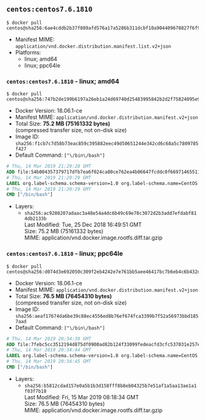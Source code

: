 ## `centos:centos7.6.1810`

```console
$ docker pull centos@sha256:6ae4cddb2b37f889afd576a17a5286b311dcbf10a904409670827f6f9b50065e
```

-	Manifest MIME: `application/vnd.docker.distribution.manifest.list.v2+json`
-	Platforms:
	-	linux; amd64
	-	linux; ppc64le

### `centos:centos7.6.1810` - linux; amd64

```console
$ docker pull centos@sha256:747b2de199b6197a26eb1a24d69740d25483995842b2d2f75824095e9d1d19eb
```

-	Docker Version: 18.06.1-ce
-	Manifest MIME: `application/vnd.docker.distribution.manifest.v2+json`
-	Total Size: **75.2 MB (75161332 bytes)**  
	(compressed transfer size, not on-disk size)
-	Image ID: `sha256:f1cb7c7d58b73eac859c395882eec49d50651244e342cd6c68a5c7809785f427`
-	Default Command: `["\/bin\/bash"]`

```dockerfile
# Thu, 14 Mar 2019 21:20:28 GMT
ADD file:54b004357379717dfb7ea6f024ca80ce762ea4b06647fcddc0f6697146551172 in / 
# Thu, 14 Mar 2019 21:20:29 GMT
LABEL org.label-schema.schema-version=1.0 org.label-schema.name=CentOS Base Image org.label-schema.vendor=CentOS org.label-schema.license=GPLv2 org.label-schema.build-date=20181204
# Thu, 14 Mar 2019 21:20:29 GMT
CMD ["/bin/bash"]
```

-	Layers:
	-	`sha256:ac9208207adaac3a48e54a4dc6b49c69e78c3072d2b3add7efdabf814db2133b`  
		Last Modified: Tue, 25 Dec 2018 16:49:51 GMT  
		Size: 75.2 MB (75161332 bytes)  
		MIME: application/vnd.docker.image.rootfs.diff.tar.gzip

### `centos:centos7.6.1810` - linux; ppc64le

```console
$ docker pull centos@sha256:d074d3e692050c309f2eb4242e7e761bb5aee46417bc7b6eb4c6b432d36ef898
```

-	Docker Version: 18.06.1-ce
-	Manifest MIME: `application/vnd.docker.distribution.manifest.v2+json`
-	Total Size: **76.5 MB (76454310 bytes)**  
	(compressed transfer size, not on-disk size)
-	Image ID: `sha256:aeaf17674da6be39c88ec4556ed8b76ef674fca3399b7f52a56973bbd1857aad`
-	Default Command: `["\/bin\/bash"]`

```dockerfile
# Thu, 14 Mar 2019 20:34:39 GMT
ADD file:7febc5cc3512194d875df0900ad82b124f33099fedeacfd3cfc537031e257e99 in / 
# Thu, 14 Mar 2019 20:34:44 GMT
LABEL org.label-schema.schema-version=1.0 org.label-schema.name=CentOS Base Image org.label-schema.vendor=CentOS org.label-schema.license=GPLv2 org.label-schema.build-date=20181204
# Thu, 14 Mar 2019 20:34:45 GMT
CMD ["/bin/bash"]
```

-	Layers:
	-	`sha256:b5812cdad157e0a5b1b3d158fff8b8eb04325b7e51af1a5aa13ae1a1f03f7b18`  
		Last Modified: Fri, 15 Mar 2019 08:18:34 GMT  
		Size: 76.5 MB (76454310 bytes)  
		MIME: application/vnd.docker.image.rootfs.diff.tar.gzip
